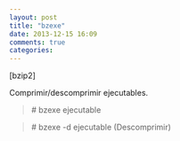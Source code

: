 ```yaml
---
layout: post
title: "bzexe"
date: 2013-12-15 16:09
comments: true
categories: 
---
```

[bzip2]

Comprimir/descomprimir ejecutables.

>\# bzexe ejecutable

>\# bzexe -d ejecutable (Descomprimir)

